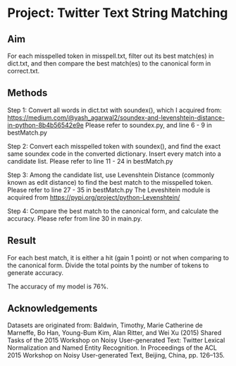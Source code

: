 # Project: Twitter Text String Matching

## Aim

For each misspelled token in misspell.txt, filter out its best match(es) in dict.txt,
and then compare the best match(es) to the canonical form in correct.txt.

## Methods

Step 1: Convert all words in dict.txt with soundex(), which I acquired from:
https://medium.com/@yash_agarwal2/soundex-and-levenshtein-distance-in-python-8b4b56542e9e
Please refer to soundex.py, and line 6 - 9 in bestMatch.py

Step 2: Convert each misspelled token with soundex(), and find the exact same soundex code in the converted dictionary.
Insert every match into a candidate list. Please refer to line 11 - 24 in bestMatch.py

Step 3: Among the candidate list, use Levenshtein Distance (commonly known as edit distance)
to find the best match to the misspelled token. Please refer to line 27 - 35 in bestMatch.py
The Leveshitein module is acquired from https://pypi.org/project/python-Levenshtein/

Step 4: Compare the best match to the canonical form, and calculate the accuracy. Please refer from line 30 in main.py.

## Result

For each best match, it is either a hit (gain 1 point) or not when comparing to the canonical form.
Divide the total points by the number of tokens to generate accuracy.

The accuracy of my model is 76%.

## Acknowledgements

Datasets are originated from:
Baldwin, Timothy, Marie Catherine de Marneffe, Bo Han, Young-Bum Kim, Alan Ritter,
and Wei Xu (2015) Shared Tasks of the 2015 Workshop on Noisy User-generated Text:
Twitter Lexical Normalization and Named Entity Recognition. In Proceedings of the ACL
2015 Workshop on Noisy User-generated Text, Beijing, China, pp. 126–135.